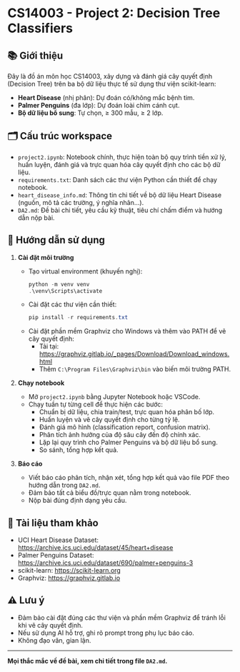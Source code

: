 # CS14003 - Project 2: Decision Tree Classifiers

## 📚 Giới thiệu
Đây là đồ án môn học CS14003, xây dựng và đánh giá cây quyết định (Decision Tree) trên ba bộ dữ liệu thực tế sử dụng thư viện scikit-learn:
- **Heart Disease** (nhị phân): Dự đoán có/không mắc bệnh tim.
- **Palmer Penguins** (đa lớp): Dự đoán loài chim cánh cụt.
- **Bộ dữ liệu bổ sung**: Tự chọn, ≥ 300 mẫu, ≥ 2 lớp.

## 🗂️ Cấu trúc workspace
- `project2.ipynb`: Notebook chính, thực hiện toàn bộ quy trình tiền xử lý, huấn luyện, đánh giá và trực quan hóa cây quyết định cho các bộ dữ liệu.
- `requirements.txt`: Danh sách các thư viện Python cần thiết để chạy notebook.
- `heart_disease_info.md`: Thông tin chi tiết về bộ dữ liệu Heart Disease (nguồn, mô tả các trường, ý nghĩa nhãn...).
- `DA2.md`: Đề bài chi tiết, yêu cầu kỹ thuật, tiêu chí chấm điểm và hướng dẫn nộp bài.

## 🚀 Hướng dẫn sử dụng
1. **Cài đặt môi trường**
   - Tạo virtual environment (khuyến nghị):
     ```powershell
     python -m venv venv
     .\venv\Scripts\activate
     ```
   - Cài đặt các thư viện cần thiết:
     ```powershell
     pip install -r requirements.txt
     ```
   - Cài đặt phần mềm Graphviz cho Windows và thêm vào PATH để vẽ cây quyết định:
     - Tải tại: https://graphviz.gitlab.io/_pages/Download/Download_windows.html
     - Thêm `C:\Program Files\Graphviz\bin` vào biến môi trường PATH.

2. **Chạy notebook**
   - Mở `project2.ipynb` bằng Jupyter Notebook hoặc VSCode.
   - Chạy tuần tự từng cell để thực hiện các bước:
     - Chuẩn bị dữ liệu, chia train/test, trực quan hóa phân bố lớp.
     - Huấn luyện và vẽ cây quyết định cho từng tỷ lệ.
     - Đánh giá mô hình (classification report, confusion matrix).
     - Phân tích ảnh hưởng của độ sâu cây đến độ chính xác.
     - Lặp lại quy trình cho Palmer Penguins và bộ dữ liệu bổ sung.
     - So sánh, tổng hợp kết quả.

3. **Báo cáo**
   - Viết báo cáo phân tích, nhận xét, tổng hợp kết quả vào file PDF theo hướng dẫn trong `DA2.md`.
   - Đảm bảo tất cả biểu đồ/trực quan nằm trong notebook.
   - Nộp bài đúng định dạng yêu cầu.

## 📝 Tài liệu tham khảo
- UCI Heart Disease Dataset: https://archive.ics.uci.edu/dataset/45/heart+disease
- Palmer Penguins Dataset: https://archive.ics.uci.edu/dataset/690/palmer+penguins-3
- scikit-learn: https://scikit-learn.org
- Graphviz: https://graphviz.gitlab.io

## ⚠️ Lưu ý
- Đảm bảo cài đặt đúng các thư viện và phần mềm Graphviz để tránh lỗi khi vẽ cây quyết định.
- Nếu sử dụng AI hỗ trợ, ghi rõ prompt trong phụ lục báo cáo.
- Không đạo văn, gian lận.

---
**Mọi thắc mắc về đề bài, xem chi tiết trong file `DA2.md`.**
